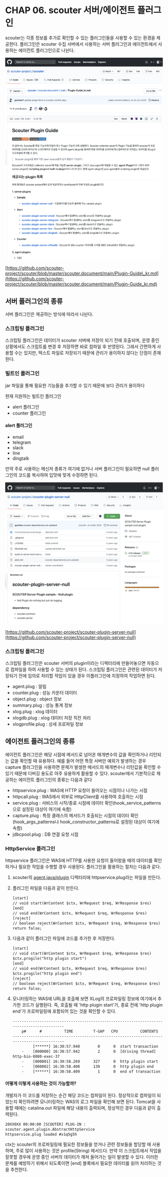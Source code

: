 # CHAP 06. scouter 서버/에이전트 플러그인

scouter는 각종 정보를 추가로 확인할 수 있는 플러그인들을 사용할 수 있는 환경을 제공한다. 플러그인은 scouter 수집 서버에서 사용하는 서버 플러그인과 에이전트에서 사용하는 에이전트 플러그인으로 나뉜다.

![](../../../.gitbook/assets/111%20%289%29.png)

[https://github.com/scouter-project/scouter/blob/master/scouter.document/main/Plugin-Guide\_kr.md](https://github.com/scouter-project/scouter/blob/master/scouter.document/main/Plugin-Guide_kr.md)

## 서버 플러그인의 종류

서버 플러그인은 제공하는 방식에 따라서 나뉜다.

### 스크립팅 플러그인

스크립팅 플러그인은 데이터가 scouter 서버에 저장이 되기 전에 호출되며, 운영 중인 상황에서도 스크립트를 변경 후 저장하면 바로 컴파일 후 반영된다. 그래서 간편하게 사용할 수는 있지만, 텍스트 파일로 저장되기 때문에 관리가 용이하지 않다는 단점이 존재한다.

### 빌트인 플러그인

jar 파일을 통해 필요한 기능들을 추가할 수 있기 때문에 보다 관리가 용이하다

현재 지원하는 빌트인 플러그인

* alert 플러그인
* counter 플러그인

#### alert 플러그인

* email
* telegram
* slack
* line
* dingtalk

만약 주로 사용하는 메신저 종류가 여기에 없거나 서버 플러그인이 필요하면 null 플러그인의 코드를 복사하여 입맛에 맞게 수정하면 된다.

![](../../../.gitbook/assets/222%20%288%29.png)

[https://github.com/scouter-project/scouter-plugin-server-null](https://github.com/scouter-project/scouter-plugin-server-null)

### 스크립팅 플러그인

스크립팅 플러그인은 scouter 서버의 plugin이라는 디렉터리에 만들어놓으면 자동으로 컴파일을 하여 사용할 수 있는 상태가 된다. 스크립팅 플러그인은 관련된 데이터가 저장되기 전에 임의로 처리할 작업이 있을 경우 이플러그인에 지정하여 작업하면 된다.

* agent.plug : 알림
* counter.plug : 성능 카운터 데이터
* object.plug : object 정보
* summary.plug : 성능 통계 정보
* xlog.plug : xlog 데이터
* xlogdb.plug : xlog 데이터 저장 직전 처리
* xlogprofile.plug : 상세 프로파일 정보

## 에이전트 플러그인의 종류

에이전트 플러그인은 해당 시점에 메서드로 넘어온 매개변수의 값을 확인하거나 리턴되는 값을 확인할 때 유용하다. 예를 들어 어떤 특정 서버만 예외가 발생하는 경우 capture 플러그인을 사용하면 문제가 발생한 메서드의 매개변수나 리턴값을 확인할 수 있기 때문에 디버깅 용도로 아주 유용하게 활용할 수 있다. scouter에서 기본적으로 제공하는 에이전트 플러그인의 종류는 다음과 같다

* httpservice.plug : WAS에 HTTP 요청이 들어오는 시점이나 나가는 시점
* httpcall.plug : WAS에서 외부로 HttpClient를 사용하여 호출하는 시점
* service.plug : 서비스의 시작/종료 시점에 데이터 확인\(hook\_service\_patterns으로 설정된 대상이 여기에 속함\)
* capture.plug : 특정 클래스의 메서드가 호출되는 시점의 데이터 확인\(hook\_args\_patterns나 hook\_constructor\_patterns로 설정된 대상이 여기에 속함\)
* jdbcpool.plug : DB 연결 요청 시점

### HttpService 플러그인

httpservice 플러그인은 WAS에 HTTP를 사용한 요청이 들어왔을 때의 데이터를 확인하거나 필요한 작업을 수행할 경우 사용된다. 플러그인을 활용하는 절차는 다음과 같다.

1. scouter의 [agent.java/plugin](http://agent.java/plugin) 디렉터리에 httpservice.plug라는 파일을 만든다.
2. 플러그인 파일을 다음과 같이 만든다.

   ```text
   [start]
   // void start(WrContent $ctx, WrRequest $req, WrResponse $res)
   [end]
   // void end(WrContent $ctx, WrRequest $req, WrResponse $res)
   [reject]
   // boolean reject(WrContent $ctx, WrRequest $req, WrResponse $res)
   return false;
   ```

3. 다음과 같이 플러그인 파일에 코드를 추가한 후 저장한다.

   ```text
   [start]
   // void start(WrContent $ctx, WrRequest $req, WrResponse $res)
   $ctx.progile("http plugin start")
   [end]
   // void end(WrContent $ctx, WrRequest $req, WrResponse $res)
   $ctx.progile("http plugin end")
   [reject]
   // boolean reject(WrContent $ctx, WrRequest $req, WrResponse $res)
   return false;
   ```

4. 모니터링하는 WAS에 URL을 호출해 보면 XLog의 프로파일링 정보에 여기에서 추가한 코드가 실행된다. 즉, 호출될 때 'http plugin start'가, 종료 전에 'http plugin end'가 프로파일링에 포함되어 있는 것을 확인할 수 있다.

   ```text
   ------------------------------------------------------------------------------------------
       p#      #    	  TIME         T-GAP   CPU          CONTENTS
   ------------------------------------------------------------------------------------------
            [******] 16:30:57.940        0      0  start transaction 
       -    [000000] 16:30:57.942        2      0  [driving thread] http-bio-8080-exec-37
       -    [000001] 16:30:58.269      327      0  http plugin start
       -    [000002] 16:30:58.408      139      0  http plugin end
       -    [******] 16:30:58.409        1      0  end of transaction
   ```

#### 어떻게 이렇게 사용하는 것이 가능할까?

개발자가 이 코드를 저장하는 순간 해당 코드는 컴파일이 된다. 정상적으로 컴파일이 되었는지 확인하려면 모니터링하는 WAS의 로그 파일을 확인해 보면 된다. Tomcat을 사용할 때에는 catalina.out 파일에 해당 내용이 출력되며, 정상적인 경우 다음과 같이 출력된다.

```text
20XX0XX 00:00:00 [SCOUTER] PLUG-IN : scouter.agent.plugin.AbstractHttpService
httpservice.plug loaded #x1q5g5h
```

ctx는 scouter의 프로파일링에 필요한 정보들을 얻거나 관련 정보들을 할당할 때 사용하며, 주로 많이 사용하는 것은 profile\(String\) 메서드다. 만약 이 스크립트에서 작업을 잘못할 경우에 운영 중인 서버의 데이터가 깨져 들어가는 일이 발생할 수 있다. 이러한 문제를 예방하기 위해서 되도록이면 \[end\] 블록에서 필요한 데이터를 읽어 처리하는 것을 추천한다.

